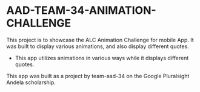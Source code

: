 # AAD-TEAM-34-ANIMATION-CHALLENGE

This project is to showcase the ALC Animation Challenge for mobile App.
It was built to display various animations, and also display different quotes.

* This app utilizes animations in various ways while it displays different quotes.

This app was built as a project by team-aad-34 on the Google Pluralsight Andela scholarship.
